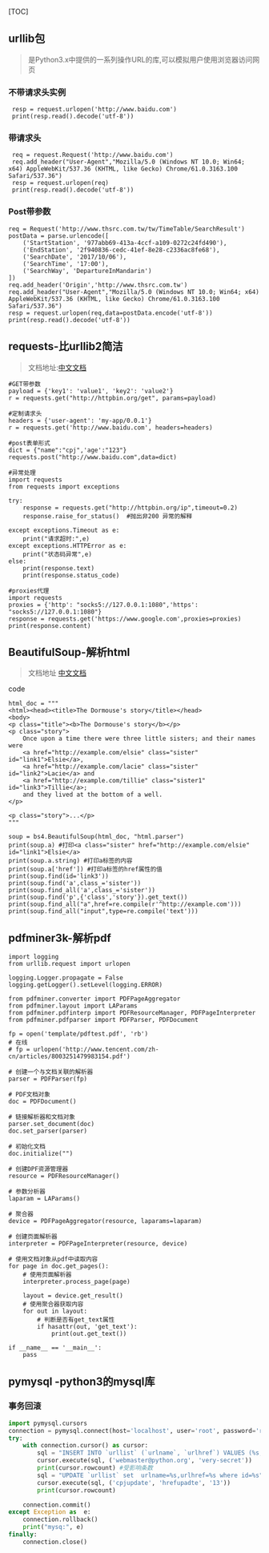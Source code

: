 [TOC]

## urllib包
> 是Python3.x中提供的一系列操作URL的库,可以模拟用户使用浏览器访问网页

### 不带请求头实例
     resp = request.urlopen('http://www.baidu.com')
     print(resp.read().decode('utf-8'))
     
### 带请求头
     req = request.Request('http://www.baidu.com')
     req.add_header("User-Agent","Mozilla/5.0 (Windows NT 10.0; Win64; x64) AppleWebKit/537.36 (KHTML, like Gecko) Chrome/61.0.3163.100 Safari/537.36")
     resp = request.urlopen(req)
     print(resp.read().decode('utf-8'))
     
### Post带参数
    req = Request('http://www.thsrc.com.tw/tw/TimeTable/SearchResult')
    postData = parse.urlencode([
        ('StartStation', '977abb69-413a-4ccf-a109-0272c24fd490'),
        ('EndStation', '2f940836-cedc-41ef-8e28-c2336ac8fe68'),
        ('SearchDate', '2017/10/06'),
        ('SearchTime', '17:00'),
        ('SearchWay', 'DepartureInMandarin')
    ])
    req.add_header('Origin','http://www.thsrc.com.tw')
    req.add_header("User-Agent","Mozilla/5.0 (Windows NT 10.0; Win64; x64) AppleWebKit/537.36 (KHTML, like Gecko) Chrome/61.0.3163.100 Safari/537.36")
    resp = request.urlopen(req,data=postData.encode('utf-8'))
    print(resp.read().decode('utf-8'))
    

## requests-比urllib2简洁
>文档地址:[中文文档](http://docs.python-requests.org/zh_CN/latest/)

```
#GET带参数
payload = {'key1': 'value1', 'key2': 'value2'}
r = requests.get("http://httpbin.org/get", params=payload)

#定制请求头
headers = {'user-agent': 'my-app/0.0.1'}
r = requests.get('http://www.baidu.com', headers=headers)

#post表单形式
dict = {"name":"cpj",'age':"123"}
requests.post("http://www.baidu.com",data=dict)

#异常处理
import requests
from requests import exceptions

try:
    response = requests.get("http://httpbin.org/ip",timeout=0.2)
    response.raise_for_status()  #抛出非200 异常的解释

except exceptions.Timeout as e:
    print("请求超时:",e)
except exceptions.HTTPError as e:
    print("状态码异常",e)
else:
    print(response.text)
    print(response.status_code)

#proxies代理
import requests
proxies = {'http': "socks5://127.0.0.1:1080",'https': "socks5://127.0.0.1:1080"}
response = requests.get('https://www.google.com',proxies=proxies)
print(response.content)
```

## BeautifulSoup-解析html
>文档地址  [中文文档](https://www.crummy.com/software/BeautifulSoup/bs4/doc/index.zh.html)


code
```
html_doc = """
<html><head><title>The Dormouse's story</title></head>
<body>
<p class="title"><b>The Dormouse's story</b></p>
<p class="story">
    Once upon a time there were three little sisters; and their names were
    <a href="http://example.com/elsie" class="sister" id="link1">Elsie</a>,
    <a href="http://example.com/lacie" class="sister" id="link2">Lacie</a> and
    <a href="http://example.com/tillie" class="sister1" id="link3">Tillie</a>;
    and they lived at the bottom of a well.
</p>

<p class="story">...</p>
"""

soup = bs4.BeautifulSoup(html_doc, "html.parser")
print(soup.a) #打印<a class="sister" href="http://example.com/elsie" id="link1">Elsie</a>
print(soup.a.string) #打印a标签的内容
print(soup.a['href']) #打印a标签的href属性的值
print(soup.find(id='link3'))
print(soup.find('a',class_='sister'))
print(soup.find_all('a',class_='sister'))
print(soup.find('p',{'class','story'}).get_text())
print(soup.find_all("a",href=re.compile(r'^http://example.com')))
print(soup.find_all("input",type=re.compile('text'))) 
```

## pdfminer3k-解析pdf
```
import logging
from urllib.request import urlopen

logging.Logger.propagate = False
logging.getLogger().setLevel(logging.ERROR)

from pdfminer.converter import PDFPageAggregator
from pdfminer.layout import LAParams
from pdfminer.pdfinterp import PDFResourceManager, PDFPageInterpreter
from pdfminer.pdfparser import PDFParser, PDFDocument

fp = open('template/pdftest.pdf', 'rb')
# 在线
# fp = urlopen('http://www.tencent.com/zh-cn/articles/8003251479983154.pdf')

# 创建一个与文档关联的解析器
parser = PDFParser(fp)

# PDF文档对象
doc = PDFDocument()

# 链接解析器和文档对象
parser.set_document(doc)
doc.set_parser(parser)

# 初始化文档
doc.initialize("")

# 创建DPF资源管理器
resource = PDFResourceManager()

# 参数分析器
laparam = LAParams()

# 聚合器
device = PDFPageAggregator(resource, laparams=laparam)

# 创建页面解析器
interpreter = PDFPageInterpreter(resource, device)

# 使用文档对象从pdf中读取内容
for page in doc.get_pages():
    # 使用页面解析器
    interpreter.process_page(page)

    layout = device.get_result()
    # 使用聚合器获取内容
    for out in layout:
        # 判断是否有get_text属性
        if hasattr(out, 'get_text'):
            print(out.get_text())

if __name__ == '__main__':
    pass
```
## pymysql -python3的mysql库

### 事务回滚
```python
import pymysql.cursors
connection = pymysql.connect(host='localhost', user='root', password='root', db='test', charset='utf8mb4', cursorclass=pymysql.cursors.DictCursor)
try:
    with connection.cursor() as cursor:
        sql = "INSERT INTO `urllist` (`urlname`, `urlhref`) VALUES (%s, %s)"
        cursor.execute(sql, ('webmaster@python.org', 'very-secret'))
        print(cursor.rowcount) #受影响条数
        sql = "UPDATE `urllist` set  urlname=%s,urlhref=%s where id=%s"
        cursor.execute(sql, ('cpjupdate', 'hrefupadte', '13'))
        print(cursor.rowcount)

    connection.commit()
except Exception as  e:
    connection.rollback()
    print("mysq:", e)
finally:
    connection.close()

```
